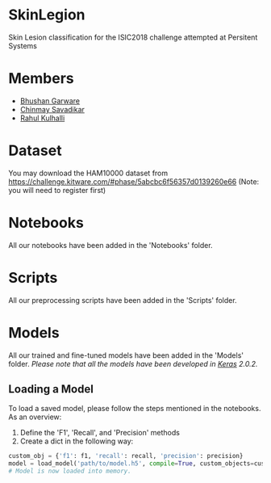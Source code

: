 # SkinLegion
Skin Lesion classification for the ISIC2018 challenge attempted at Persitent Systems

# Members
 - [Bhushan Garware](https://www.linkedin.com/in/bhushan-garware/)
 - [Chinmay Savadikar](https://www.github.com/savadikarc)
 - [Rahul Kulhalli](https://www.github.com/rahulkulhalli)

# Dataset
You may download the HAM10000 dataset from https://challenge.kitware.com/#phase/5abcbc6f56357d0139260e66 (Note: you will need to register first)

# Notebooks
All our notebooks have been added in the 'Notebooks' folder.

# Scripts
All our preprocessing scripts have been added in the 'Scripts' folder.

# Models
All our trained and fine-tuned models have been added in the 'Models' folder.
*Please note that all the models have been developed in [Keras](https://github.com/keras-team/keras) 2.0.2.*

## Loading a Model ##
To load a saved model, please follow the steps mentioned in the notebooks. As an overview:
1) Define the 'F1', 'Recall', and 'Precision' methods
2) Create a dict in the following way:
```python
custom_obj = {'f1': f1, 'recall': recall, 'precision': precision}
model = load_model('path/to/model.h5', compile=True, custom_objects=custom_obj)
# Model is now loaded into memory.
```
